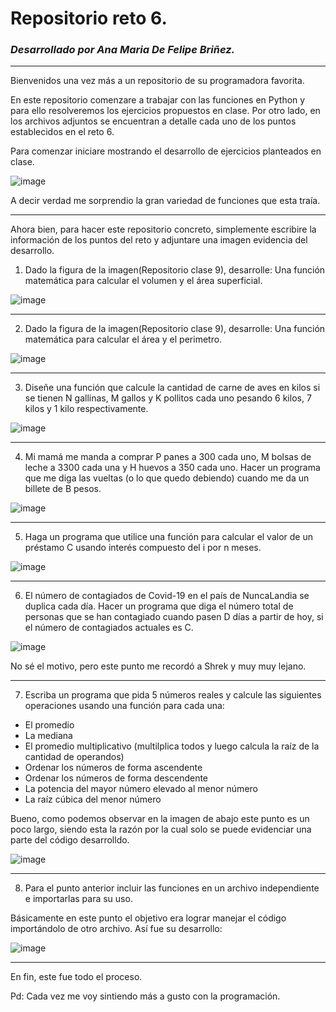 # Repositorio reto 6. 
### _Desarrollado por Ana Maria De Felipe Briñez._
---

Bienvenidos una vez más a un repositorio de su programadora favorita. 

En este repositorio comenzare a trabajar con las funciones en Python y para ello resolveremos los ejercicios propuestos en clase. Por otro lado, en los archivos adjuntos se encuentran a detalle cada uno de los puntos establecidos en el reto 6. 

Para comenzar iniciare mostrando el desarrollo de ejercicios planteados en clase. 

![image](https://user-images.githubusercontent.com/124607045/227077201-2086e7fb-c603-4e4c-aa0d-77bb18c9799f.png)

A decir verdad me sorprendio la gran variedad de funciones que esta traía. 

---

Ahora bien, para hacer este repositorio concreto, simplemente escribire la información de los puntos del reto y adjuntare una imagen evidencia del desarrollo. 

1. Dado la figura de la imagen(Repositorio clase 9), desarrolle: Una función matemática para calcular el volumen y el área superficial.

![image](https://user-images.githubusercontent.com/124607045/227077573-987b8bca-d020-4f15-87d2-26bed076e44a.png)

---

2.  Dado la figura de la imagen(Repositorio clase 9), desarrolle: Una función matemática para calcular el área y el perimetro.

![image](https://user-images.githubusercontent.com/124607045/227077778-e1cbe1bb-149f-432d-ad09-c053fe6b3140.png)

---

3. Diseñe una función que calcule la cantidad de carne de aves en kilos si se tienen N gallinas, M gallos y K pollitos cada uno pesando 6 kilos, 7 kilos y 1 kilo respectivamente.

![image](https://user-images.githubusercontent.com/124607045/227077837-f0a0092e-d534-4556-89ed-a602f9dc0e33.png)

---

4. Mi mamá me manda a comprar P panes a 300 cada uno, M bolsas de leche a 3300 cada una y H huevos a 350 cada uno. Hacer un programa que me diga las vueltas (o lo que quedo debiendo) cuando me da un billete de B pesos.

![image](https://user-images.githubusercontent.com/124607045/227077872-0b278295-9fb0-4fa3-8dfe-7014948acae5.png)

---

5. Haga un programa que utilice una función para calcular el valor de un préstamo C usando interés compuesto del i por n meses.

![image](https://user-images.githubusercontent.com/124607045/227077924-471f70db-c261-4c3c-a862-bf525bf121ba.png)

---

6. El número de contagiados de Covid-19 en el país de NuncaLandia se duplica cada día. Hacer un programa que diga el número total de personas que se han contagiado cuando pasen D días a partir de hoy, si el número de contagiados actuales es C.

![image](https://user-images.githubusercontent.com/124607045/227078018-97c4efe0-6824-4bc5-95ab-921a0fc452be.png)

No sé el motivo, pero este punto me recordó a Shrek y muy muy lejano. 

---

7. Escriba un programa que pida 5 números reales y calcule las siguientes operaciones usando una función para cada una:

* El promedio
* La mediana
* El promedio multiplicativo (multilplica todos y luego calcula la raíz de la cantidad de operandos)
* Ordenar los números de forma ascendente
* Ordenar los números de forma descendente
* La potencia del mayor número elevado al menor número
* La raíz cúbica del menor número

Bueno, como podemos observar en la imagen de abajo este punto es un poco largo, siendo esta la razón por la cual solo se puede evidenciar una parte del código desarrolldo. 

![image](https://user-images.githubusercontent.com/124607045/227078116-af9b1301-92f6-4ec1-9aab-c59689f6acc6.png)

---

8. Para el punto anterior incluir las funciones en un archivo independiente e importarlas para su uso.

Básicamente en este punto el objetivo era lograr manejar el código importándolo de otro archivo. Así fue su desarrollo:

![image](https://user-images.githubusercontent.com/124607045/227078594-efbe1c19-0148-40c5-bb58-d40f42fa0418.png)

---

En fin, este fue todo el proceso. 

Pd: Cada vez me voy sintiendo más a gusto con la programación. 

